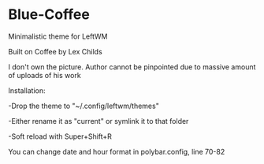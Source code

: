 # Blue-Coffee
Minimalistic theme for LeftWM 

Built on Coffee by Lex Childs

I don't own the picture. Author cannot be pinpointed due to massive amount of uploads of his work


Installation:

-Drop the theme to "~/.config/leftwm/themes"

-Either rename it as "current" or symlink it to that folder

-Soft reload with Super+Shift+R


You can change date and hour format in polybar.config, line 70-82
